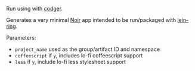 Run using with [codger](https://github.com/brokensandals/codger).

Generates a very minimal [Noir](http://webnoir.org/) app intended to be run/packaged with [lein-ring](https://github.com/weavejester/lein-ring).

Parameters:
* `project_name` used as the group/artifact ID and namespace
* `coffeescript` if `y`, includes lo-fi coffeescript support
* `less` if `y`, include lo-fi less stylesheet support
